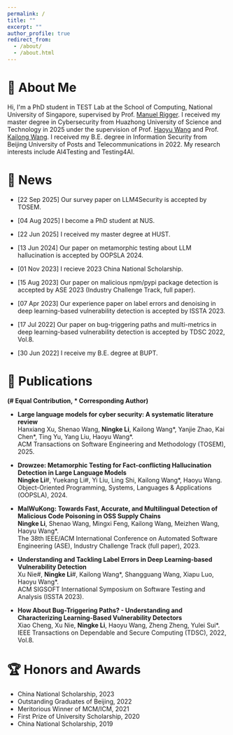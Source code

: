 ```yaml
---
permalink: /
title: ""
excerpt: ""
author_profile: true
redirect_from: 
  - /about/
  - /about.html
---
```


<span class='anchor' id='about-me'></span>

# 👑 About Me

Hi, I'm a PhD student in TEST Lab at the School of Computing, National University of Singapore, supervised by Prof. [Manuel Rigger](https://www.manuelrigger.at/). I received my master degree in Cybersecurity from Huazhong University of Science and Technology in 2025 under the supervision of Prof. [Haoyu Wang](https://howiepku.github.io/) and Prof. [Kailong Wang](https://wangklsg.github.io/). I received my B.E. degree in Information Security from Beijing University of Posts and Telecommunications in 2022. My research interests include AI4Testing and Testing4AI.


# 🥳 News
- [22 Sep 2025] Our survey paper on LLM4Security is accepted by TOSEM.
  
- [04 Aug 2025] I become a PhD student at NUS.

- [22 Jun 2025] I received my master degree at HUST.

- [13 Jun 2024] Our paper on metamorphic testing about LLM hallucination is accepted by OOPSLA 2024.

- [01 Nov 2023] I recieve 2023 China National Scholarship.

- [15 Aug 2023] Our paper on malicious npm/pypi package detection is accepted by ASE 2023 (Industry Challenge Track, full paper).

- [07 Apr 2023] Our experience paper on label errors and denoising in deep learning-based vulnerability detection is accepted by ISSTA 2023.

- [17 Jul 2022] Our paper on bug-triggering paths and multi-metrics in deep learning-based vulnerability detection is accepted by TDSC 2022, Vol.8.

- [30 Jun 2022] I receive my B.E. degree at BUPT.
  
# 📝 Publications 

**(\# Equal Contribution, \* Corresponding Author)**

* **Large language models for cyber security: A systematic literature review**
  <br>Hanxiang Xu, Shenao Wang, **Ningke Li**, Kailong Wang\*, Yanjie Zhao, Kai Chen\*, Ting Yu, Yang Liu, Haoyu Wang\*.
  <br>ACM Transactions on Software Engineering and Methodology (TOSEM), 2025.
  
* **Drowzee: Metamorphic Testing for Fact-conflicting Hallucination Detection in Large Language Models**
  <br>**Ningke Li**\#, Yuekang Li\#, Yi Liu, Ling Shi, Kailong Wang\*, Haoyu Wang.
  <br>Object-Oriented Programming, Systems, Languages & Applications (OOPSLA), 2024.

* **MalWuKong: Towards Fast, Accurate, and Multilingual Detection of Malicious Code Poisoning in OSS Supply Chains**
  <br>**Ningke Li**, Shenao Wang, Mingxi Feng, Kailong Wang, Meizhen Wang, Haoyu Wang\*.
  <br> The 38th IEEE/ACM International Conference on Automated Software Engineering (ASE), Industry Challenge Track (full paper), 2023.

* **Understanding and Tackling Label Errors in Deep Learning-based Vulnerability Detection**
  <br>Xu Nie\#, **Ningke Li**\#, Kailong Wang\*, Shangguang Wang, Xiapu Luo, Haoyu Wang\*.
  <br>ACM SIGSOFT International Symposium on Software Testing and Analysis (ISSTA 2023).

* **How About Bug-Triggering Paths? - Understanding and Characterizing Learning-Based Vulnerability Detectors**
  <br>Xiao Cheng, Xu Nie, **Ningke Li**, Haoyu Wang, Zheng Zheng, Yulei Sui\*.
  <br>IEEE Transactions on Dependable and Secure Computing (TDSC), 2022, Vol.8.


# 🏆 Honors and Awards
- China National Scholarship, 2023
- Outstanding Graduates of Beijing, 2022
- Meritorious Winner of MCM/ICM, 2021
- First Prize of University Scholarship, 2020
- China National Scholarship, 2019
 

<br>
<br>
<br>
